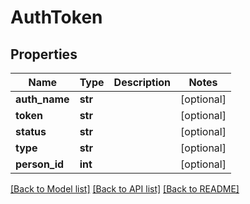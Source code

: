 # AuthToken

## Properties
Name | Type | Description | Notes
------------ | ------------- | ------------- | -------------
**auth_name** | **str** |  | [optional] 
**token** | **str** |  | [optional] 
**status** | **str** |  | [optional] 
**type** | **str** |  | [optional] 
**person_id** | **int** |  | [optional] 

[[Back to Model list]](../README.md#documentation-for-models) [[Back to API list]](../README.md#documentation-for-api-endpoints) [[Back to README]](../README.md)


